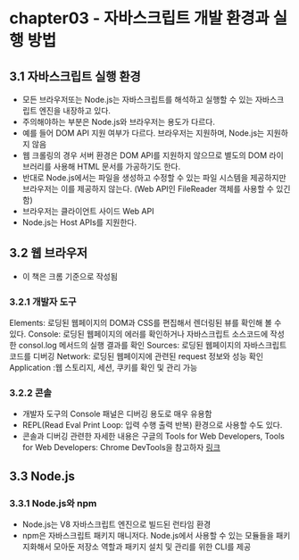 # chapter03 - 자바스크립트 개발 환경과 실행 방법

## 3.1 자바스크립트 실행 환경

- 모든 브라우저또는 Node.js는 자바스크립트를 해석하고 실행할 수 있는 자바스크립트 엔진을 내장하고 있다.
- 주의해야하는 부분은 Node.js와 브라우저는 용도가 다르다.
- 예를 들어 DOM API 지원 여부가 다르다. 브라우저는 지원하며, Node.js는 지원하지 않음
- 웹 크롤링의 경우 서버 환경은 DOM API를 지원하지 않으므로 별도의 DOM 라이브러리를 사용해 HTML 문서를 가공하기도 한다.
- 반대로 Node.js에서는 파일을 생성하고 수정할 수 있는 파일 시스템을 제공하지만 브라우저는 이를 제공하지 않는다. (Web API인 FileReader 객체를 사용할 수 있긴함)
- 브라우저는 클라이언트 사이드 Web API
- Node.js는 Host APIs를 지원한다.

## 3.2 웹 브라우저

- 이 책은 크롬 기준으로 작성됨

### 3.2.1 개발자 도구

Elements: 로딩된 웹페이지의 DOM과 CSS를 편집해서 렌더링된 뷰를 확인해 볼 수 있다.
Console: 로딩된 웹페이지의 에러를 확인하거나 자바스크립트 소스코드에 작성한 consol.log 메서드의 실행 결과를 확인
Sources: 로딩된 웹페이지의 자바스크립트 코드를 디버깅
Network: 로딩된 웹페이지에 관련된 request 정보와 성능 확인
Application :웹 스토리지, 세션, 쿠키를 확인 및 관리 가능

### 3.2.2 콘솔

- 개발자 도구의 Console 패널은 디버깅 용도로 매우 유용함
- REPL(Read Eval Print Loop: 입력 수행 출력 반복) 환경으로 사용할 수도 있다.
- 콘솔과 디버깅 관련한 자세한 내용은 구글의 Tools for Web Developers, Tools for Web Developers: Chrome DevTools을 참고하자 [링크](https://developer.chrome.com/docs/devtools?hl=ko)

## 3.3 Node.js
### 3.3.1 Node.js와 npm
- Node.js는 V8 자바스크립트 엔진으로 빌드된 런타임 환경 
- npm은 자바스크립트 패키지 매니저다. Node.js에서 사용할 수 있는 모듈들을 패키지화해서 모아둔 저장소 역할과 패키지 설치 및 관리를 위한 CLI를 제공 

